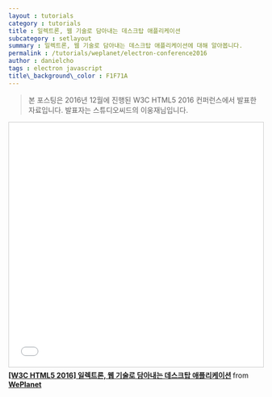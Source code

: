 ```yaml
---
layout : tutorials
category : tutorials
title : 일렉트론, 웹 기술로 담아내는 데스크탑 애플리케이션
subcategory : setlayout
summary : 일렉트론, 웹 기술로 담아내는 데스크탑 애플리케이션에 대해 알아봅니다.
permalink : /tutorials/weplanet/electron-conference2016
author : danielcho
tags : electron javascript
title\_background\_color : F1F71A
---
```




> 본 포스팅은 2016년 12월에 진행된 W3C HTML5 2016 컨퍼런스에서 발표한 자료입니다. 발표자는 스튜디오씨드의 이웅재님입니다.



<iframe src="//www.slideshare.net/slideshow/embed_code/key/7nrcau3U57oPL3" width="595" height="485" frameborder="0" marginwidth="0" marginheight="0" scrolling="no" style="border:1px solid #CCC; border-width:1px; margin-bottom:5px; max-width: 100%;" allowfullscreen> </iframe> <div style="margin-bottom:5px"> <strong> <a href="//www.slideshare.net/dukkee/w3c-html5-2016" title="[W3C HTML5 2016] 일렉트론, 웹 기술로 담아내는 데스크탑 애플리케이션" target="_blank">[W3C HTML5 2016] 일렉트론, 웹 기술로 담아내는 데스크탑 애플리케이션</a> </strong> from <strong><a href="https://www.slideshare.net/dukkee" target="_blank">WePlanet</a></strong> </div>